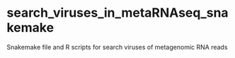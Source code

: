 # search_viruses_in_metaRNAseq_snakemake
Snakemake file and R scripts for search viruses of metagenomic RNA reads
